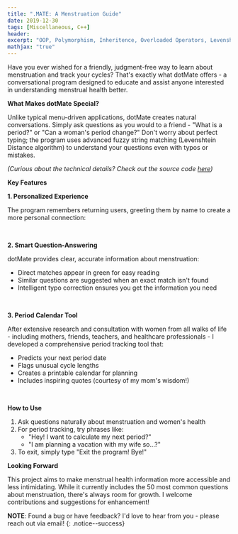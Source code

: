 ```yaml
---
title: ".MATE: A Menstruation Guide"
date: 2019-12-30
tags: [Miscellaneous, C++]
header:
excerpt: "OOP, Polymorphism, Inheritence, Overloaded Operators, Levenshtein Distance"
mathjax: "true"
---
```

Have you ever wished for a friendly, judgment-free way to learn about menstruation and track your cycles? That's exactly what dotMate offers - a conversational program designed to educate and assist anyone interested in understanding menstrual health better.

**What Makes dotMate Special?**

Unlike typical menu-driven applications, dotMate creates natural conversations. Simply ask questions as you would to a friend - "What is a period?" or "Can a woman's period change?" Don't worry about perfect typing; the program uses advanced fuzzy string matching (Levenshtein Distance algorithm) to understand your questions even with typos or mistakes.

*(Curious about the technical details? Check out the source code [here](https://github.com/opendatasurgeon/dotMate))*

**Key Features**

**1. Personalized Experience**

  The program remembers returning users, greeting them by name to create a more personal connection:

<img src="{{ site.url }}{{ site.baseurl }}/images/dotmate/welcome_screen.png" alt="">

<img src="{{ site.url }}{{ site.baseurl }}/images/dotmate/name_new.png" alt="">

<img src="{{ site.url }}{{ site.baseurl }}/images/dotmate/returned_user.png" alt="">

**2. Smart Question-Answering**

  dotMate provides clear, accurate information about menstruation:
- Direct matches appear in green for easy reading
- Similar questions are suggested when an exact match isn't found
- Intelligent typo correction ensures you get the information you need

<img src="{{ site.url }}{{ site.baseurl }}/images/dotmate/green_questions.png" alt="">

<img src="{{ site.url }}{{ site.baseurl }}/images/dotmate/yellow_questions.png" alt="">

<img src="{{ site.url }}{{ site.baseurl }}/images/dotmate/string_adjusted.png" alt="">

<img src="{{ site.url }}{{ site.baseurl }}/images/dotmate/string_adjusted_green.png" alt="">

**3. Period Calendar Tool**

  After extensive research and consultation with women from all walks of life - including mothers, friends, teachers, and healthcare professionals - I developed a comprehensive period tracking tool that:

- Predicts your next period date
- Flags unusual cycle lengths
- Creates a printable calendar for planning
- Includes inspiring quotes (courtesy of my mom's wisdom!)

<img src="{{ site.url }}{{ site.baseurl }}/images/dotmate/calendar_warn.png" alt="">

<img src="{{ site.url }}{{ site.baseurl }}/images/dotmate/calculate_exit.png" alt="">

<img src="{{ site.url }}{{ site.baseurl }}/images/dotmate/calendar.png" alt="">

**How to Use**

1. Ask questions naturally about menstruation and women's health
2. For period tracking, try phrases like:
   - "Hey! I want to calculate my next period?"
   - "I am planning a vacation with my wife so...?"
3. To exit, simply type "Exit the program! Bye!"

**Looking Forward**

This project aims to make menstrual health information more accessible and less intimidating. While it currently includes the 50 most common questions about menstruation, there's always room for growth. I welcome contributions and suggestions for enhancement!

**NOTE**: Found a bug or have feedback? I'd love to hear from you - please reach out via email!
{: .notice--success}
